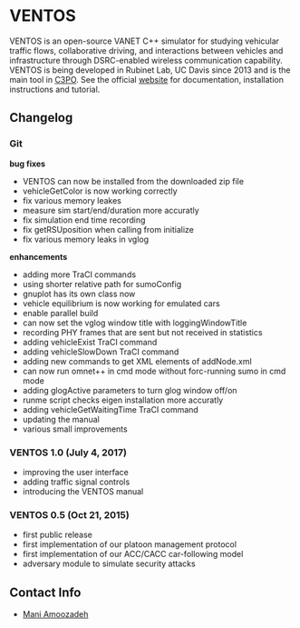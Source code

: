 # VENTOS #

VENTOS is an open-source VANET C++ simulator for studying vehicular traffic flows, collaborative driving, and interactions between vehicles and infrastructure through DSRC-enabled wireless communication capability. VENTOS is being developed in Rubinet Lab, UC Davis since 2013 and is the main tool in [C3PO](http://maniam.github.io/VENTOS/). See the official [website](http://maniam.github.io/VENTOS/) for documentation, installation instructions and tutorial.

## Changelog ##

### Git ###

**bug fixes**
+ VENTOS can now be installed from the downloaded zip file
+ vehicleGetColor is now working correctly
+ fix various memory leakes
+ measure sim start/end/duration more accuratly
+ fix simulation end time recording
+ fix getRSUposition when calling from initialize
+ fix various memory leaks in vglog

**enhancements**
+ adding more TraCI commands
+ using shorter relative path for sumoConfig
+ gnuplot has its own class now
+ vehicle equilibrium is now working for emulated cars
+ enable parallel build
+ can now set the vglog window title with loggingWindowTitle
+ recording PHY frames that are sent but not received in statistics
+ adding vehicleExist TraCI command
+ adding vehicleSlowDown TraCI command
+ adding new commands to get XML elements of addNode.xml
+ can now run omnet++ in cmd mode without forc-running sumo in cmd mode
+ adding glogActive parameters to turn glog window off/on
+ runme script checks eigen installation more accuratly
+ adding vehicleGetWaitingTime TraCI command
+ updating the manual
+ various small improvements

### VENTOS 1.0 (July 4, 2017) ###

+ improving the user interface
+ adding traffic signal controls
+ introducing the VENTOS manual

### VENTOS 0.5 (Oct 21, 2015) ###

+ first public release
+ first implementation of our platoon management protocol
+ first implementation of our ACC/CACC car-following model
+ adversary module to simulate security attacks

## Contact Info ##

+ [Mani Amoozadeh](mailto:maniam@ucdavis.edu)
